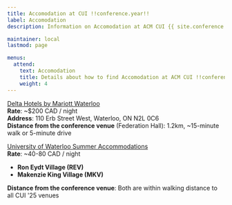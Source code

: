 ```yaml
---
title: Accomodation at CUI !!conference.year!!
label: Accomodation
description: Information on Accomodation at ACM CUI {{ site.conference.year }} in-person.

maintainer: local
lastmod: page

menus:
  attend:
    text: Accomodation
    title: Details about how to find Accomodation at ACM CUI !!conference.year!!.
    weight: 4
---
```


<!-- Conference attendees can benefit from discounted rates at the following hotels near the University of Waterloo if booked before **June 9th** (subject to availability). For each, the accommodation reservation link is provided in your **registration confirmation email**. -->


[Delta Hotels by Mariott Waterloo](https://www.marriott.com/event-reservations/reservation-link.mi?id=1721238500892&key=GRP&app=resvlink)  
**Rate**: ~$200 CAD / night     
**Address**: 110 Erb Street West, Waterloo, ON N2L 0C6   
**Distance from the conference venue** (Federation Hall): 1.2km, ~15-minute walk or 5-minute drive  

[University of Waterloo Summer Accommodations](https://eventworx.uwaterloo.ca/onlinereg/Register/default.aspx?code=C001177)  
**Rate**: ~40-80 CAD / night  
<ul>
  <li><b>Ron Eydt Village (REV)</b></li>
  <li><b>Makenzie King Village (MKV)</b></li>
</ul> 

**Distance from the conference venue**: Both are within walking distance to all CUI '25 venues


